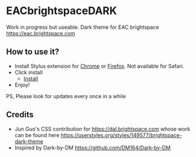 # EACbrightspaceDARK
Work in progress but useable. Dark theme for EAC brightspace https://eac.brightspace.com

## How to use it?
* Install Stylus extension for [Chrome](https://chrome.google.com/webstore/detail/stylus/clngdbkpkpeebahjckkjfobafhncgmne) or [Firefox](https://addons.mozilla.org/en-US/firefox/addon/styl-us/?utm_source=addons.mozilla.org&utm_medium=referral&utm_content=search). Not available for Safari.
* Click install 
  * [Install](https://raw.githubusercontent.com/TheMadRuffian/EACbrightspaceDARK/main/brightspaceDARK.user.css)
* Enjoy!

PS, Please look for updates every once in a while

## Credits
* Jun Guo's CSS contribution for https://dal.brightspace.com whose work can be found here https://userstyles.org/styles/149577/brightspace-dark-theme 
* Inspired by Dark-by-DM https://github.com/DM164/Dark-by-DM
